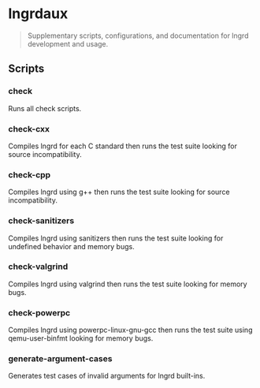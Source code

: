 # lngrdaux

> Supplementary scripts, configurations, and documentation for lngrd development
and usage.

## Scripts

### check

Runs all check scripts.

### check-cxx

Compiles lngrd for each C standard then runs the test suite looking for source
incompatibility.

### check-cpp

Compiles lngrd using g++ then runs the test suite looking for source
incompatibility.

### check-sanitizers

Compiles lngrd using sanitizers then runs the test suite looking for undefined
behavior and memory bugs.

### check-valgrind

Compiles lngrd using valgrind then runs the test suite looking for memory bugs.

### check-powerpc

Compiles lngrd using powerpc-linux-gnu-gcc then runs the test suite using
qemu-user-binfmt looking for memory bugs.

### generate-argument-cases

Generates test cases of invalid arguments for lngrd built-ins.
